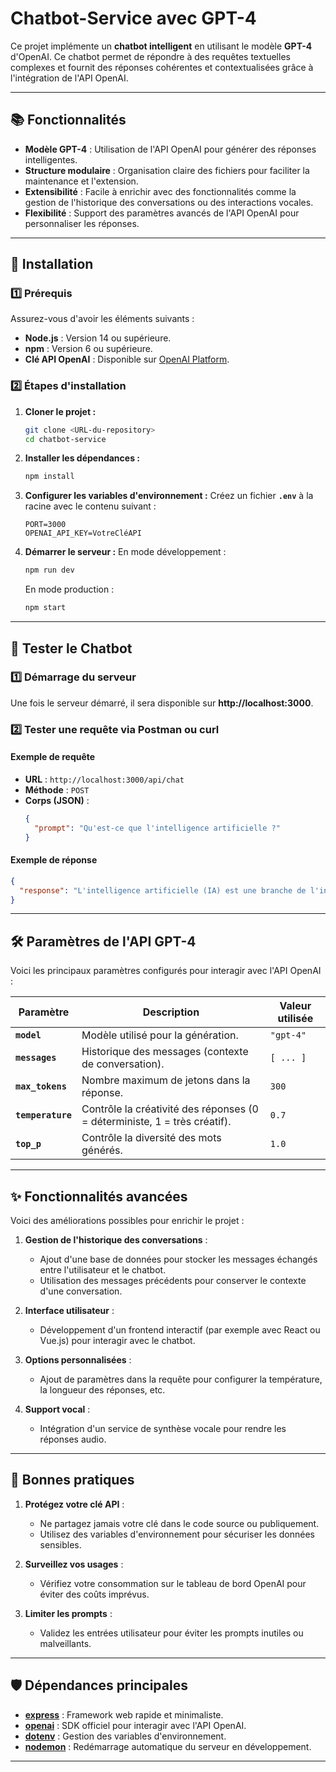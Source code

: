 
# Chatbot-Service avec GPT-4

Ce projet implémente un **chatbot intelligent** en utilisant le modèle **GPT-4** d'OpenAI. Ce chatbot permet de répondre à des requêtes textuelles complexes et fournit des réponses cohérentes et contextualisées grâce à l'intégration de l'API OpenAI.

---

## 📚 Fonctionnalités

- **Modèle GPT-4** : Utilisation de l'API OpenAI pour générer des réponses intelligentes.
- **Structure modulaire** : Organisation claire des fichiers pour faciliter la maintenance et l'extension.
- **Extensibilité** : Facile à enrichir avec des fonctionnalités comme la gestion de l'historique des conversations ou des interactions vocales.
- **Flexibilité** : Support des paramètres avancés de l'API OpenAI pour personnaliser les réponses.

---

## 🔧 Installation

### 1️⃣ Prérequis

Assurez-vous d'avoir les éléments suivants :

- **Node.js** : Version 14 ou supérieure.
- **npm** : Version 6 ou supérieure.
- **Clé API OpenAI** : Disponible sur [OpenAI Platform](https://platform.openai.com/).

### 2️⃣ Étapes d'installation

1. **Cloner le projet :**
   ```bash
   git clone <URL-du-repository>
   cd chatbot-service
   ```

2. **Installer les dépendances :**
   ```bash
   npm install
   ```

3. **Configurer les variables d'environnement :**
   Créez un fichier **`.env`** à la racine avec le contenu suivant :
   ```env
   PORT=3000
   OPENAI_API_KEY=VotreCléAPI
   ```

4. **Démarrer le serveur :**
   En mode développement :
   ```bash
   npm run dev
   ```

   En mode production :
   ```bash
   npm start
   ```

---

## 🧪 Tester le Chatbot

### 1️⃣ Démarrage du serveur
Une fois le serveur démarré, il sera disponible sur **http://localhost:3000**.

### 2️⃣ Tester une requête via Postman ou curl

#### Exemple de requête
- **URL** : `http://localhost:3000/api/chat`
- **Méthode** : `POST`
- **Corps (JSON)** :
  ```json
  {
    "prompt": "Qu'est-ce que l'intelligence artificielle ?"
  }
  ```

#### Exemple de réponse
```json
{
  "response": "L'intelligence artificielle (IA) est une branche de l'informatique qui se concentre sur la création de systèmes capables d'accomplir des tâches nécessitant normalement l'intelligence humaine..."
}
```

---

## 🛠️ Paramètres de l'API GPT-4

Voici les principaux paramètres configurés pour interagir avec l'API OpenAI :

| **Paramètre**      | **Description**                                                                 | **Valeur utilisée** |
|---------------------|---------------------------------------------------------------------------------|---------------------|
| **`model`**         | Modèle utilisé pour la génération.                                              | `"gpt-4"`          |
| **`messages`**      | Historique des messages (contexte de conversation).                            | `[ ... ]`          |
| **`max_tokens`**    | Nombre maximum de jetons dans la réponse.                                       | `300`              |
| **`temperature`**   | Contrôle la créativité des réponses (0 = déterministe, 1 = très créatif).        | `0.7`              |
| **`top_p`**         | Contrôle la diversité des mots générés.                                         | `1.0`              |

---

## ✨ Fonctionnalités avancées

Voici des améliorations possibles pour enrichir le projet :

1. **Gestion de l'historique des conversations** :
   - Ajout d'une base de données pour stocker les messages échangés entre l'utilisateur et le chatbot.
   - Utilisation des messages précédents pour conserver le contexte d'une conversation.

2. **Interface utilisateur** :
   - Développement d'un frontend interactif (par exemple avec React ou Vue.js) pour interagir avec le chatbot.

3. **Options personnalisées** :
   - Ajout de paramètres dans la requête pour configurer la température, la longueur des réponses, etc.

4. **Support vocal** :
   - Intégration d'un service de synthèse vocale pour rendre les réponses audio.

---

## 📌 Bonnes pratiques

1. **Protégez votre clé API** :
   - Ne partagez jamais votre clé dans le code source ou publiquement.
   - Utilisez des variables d'environnement pour sécuriser les données sensibles.

2. **Surveillez vos usages** :
   - Vérifiez votre consommation sur le tableau de bord OpenAI pour éviter des coûts imprévus.

3. **Limiter les prompts** :
   - Validez les entrées utilisateur pour éviter les prompts inutiles ou malveillants.

---

## 🛡️ Dépendances principales

- **[express](https://expressjs.com/)** : Framework web rapide et minimaliste.
- **[openai](https://www.npmjs.com/package/openai)** : SDK officiel pour interagir avec l'API OpenAI.
- **[dotenv](https://www.npmjs.com/package/dotenv)** : Gestion des variables d'environnement.
- **[nodemon](https://www.npmjs.com/package/nodemon)** : Redémarrage automatique du serveur en développement.

---

